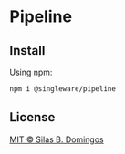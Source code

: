 # Pipeline

## Install

Using npm:

```sh
npm i @singleware/pipeline
```

## License

[MIT &copy; Silas B. Domingos](https://balmante.eti.br)
